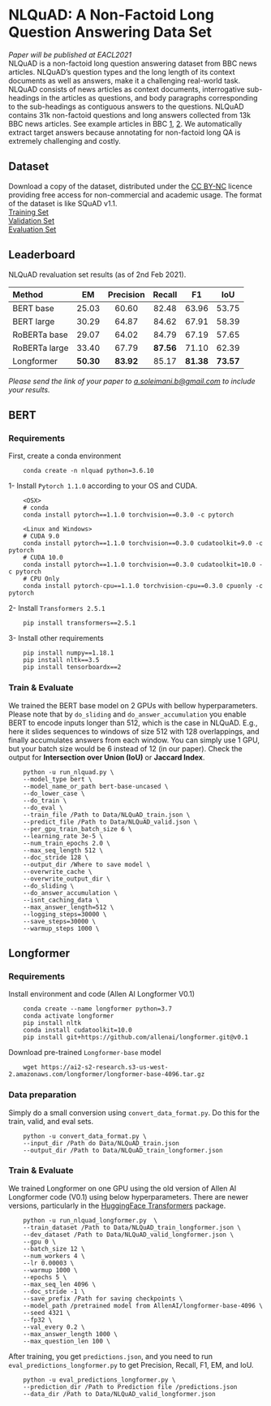 # NLQuAD: A Non-Factoid Long Question Answering Data Set
_Paper will be published at EACL2021_ \
NLQuAD is a non-factoid long question answering dataset from BBC news articles. NLQuAD’s question types and the long length of its context documents as well as answers, make it a challenging real-world task.
NLQuAD consists of news articles as context documents, interrogative sub-headings in the articles as questions, and body paragraphs corresponding to the sub-headings as contiguous answers to the
questions. NLQuAD contains 31k non-factoid questions and long answers collected from 13k BBC news articles. See example articles in BBC [1](https://www.bbc.com/news/world-asia-china-51230011), [2](https://www.bbc.com/news/world-55709428). 
We automatically extract target answers because annotating for non-factoid long QA is extremely challenging and costly. 
 
## Dataset
Download a copy of the dataset, distributed under the [CC BY-NC](https://creativecommons.org/licenses/by-nc/3.0/) licence providing free access for non-commercial and academic usage. The format of the dataset is like SQuAD v1.1.\
[Training Set](http://bit.ly/nlquad_train) \
[Validation Set](http://bit.ly/nlquad_valid) \
[Evaluation Set](http://bit.ly/nlquad_eval)

## Leaderboard
NLQuAD revaluation set results (as of 2nd Feb 2021).

| Method | EM | Precision | Recall | F1 | IoU
| :--- | :---: | :---: | :---: | :---: | :---: |
| BERT base | 25.03 | 60.60 | 82.48 | 63.96 | 53.75 |
| BERT large | 30.29 | 64.87 | 84.62 | 67.91 | 58.39 |
| RoBERTa base | 29.07 | 64.02 | 84.79 | 67.19 | 57.65 |
| RoBERTa large | 33.40 | 67.79 | **87.56** | 71.10 | 62.39 |
| Longformer | **50.30** | **83.92** | 85.17 | **81.38** | **73.57** |
_Please send the link of your paper to a.soleimani.b@gmail.com to include your results._

## BERT 
### Requirements
First, create a conda environment

        conda create -n nlquad python=3.6.10
1- Install `Pytorch 1.1.0` according to your OS and CUDA.

        <OSX>
        # conda
        conda install pytorch==1.1.0 torchvision==0.3.0 -c pytorch
        
        <Linux and Windows>
        # CUDA 9.0
        conda install pytorch==1.1.0 torchvision==0.3.0 cudatoolkit=9.0 -c pytorch
        # CUDA 10.0
        conda install pytorch==1.1.0 torchvision==0.3.0 cudatoolkit=10.0 -c pytorch
        # CPU Only
        conda install pytorch-cpu==1.1.0 torchvision-cpu==0.3.0 cpuonly -c pytorch
2- Install `Transformers 2.5.1`

        pip install transformers==2.5.1
    
3- Install other requirements
        
        pip install numpy==1.18.1
        pip install nltk==3.5
        pip install tensorboardx==2 
    
### Train & Evaluate

We trained the BERT base model on 2 GPUs with bellow hyperparameters. Please note that by `do_sliding` and `do_answer_accumulation` you enable BERT to encode inputs longer than 512, which is the case in NLQuAD. E.g., here it slides sequences to windows of size 512 with 128 overlappings, and finally accumulates answers from each window. 
You can simply use 1 GPU, but your batch size would be 6 instead of 12 (in our paper). Check the output for **Intersection over Union (IoU)** or **Jaccard Index**. 

        python -u run_nlquad.py \
        --model_type bert \
        --model_name_or_path bert-base-uncased \
        --do_lower_case \
        --do_train \
        --do_eval \
        --train_file /Path to Data/NLQuAD_train.json \
        --predict_file /Path to Data/NLQuAD_valid.json \
        --per_gpu_train_batch_size 6 \
        --learning_rate 3e-5 \
        --num_train_epochs 2.0 \
        --max_seq_length 512 \
        --doc_stride 128 \
        --output_dir /Where to save model \
        --overwrite_cache \
        --overwrite_output_dir \
        --do_sliding \ 
        --do_answer_accumulation \
        --isnt_caching_data \
        --max_answer_length=512 \
        --logging_steps=30000 \
        --save_steps=30000 \
        --warmup_steps 1000 \
## Longformer

### Requirements

Install environment and code (Allen AI Longformer V0.1)

        conda create --name longformer python=3.7
        conda activate longformer
        pip install nltk
        conda install cudatoolkit=10.0
        pip install git+https://github.com/allenai/longformer.git@v0.1
    
Download pre-trained `Longformer-base` model

        wget https://ai2-s2-research.s3-us-west-2.amazonaws.com/longformer/longformer-base-4096.tar.gz
    
### Data preparation 
Simply do a small conversion using `convert_data_format.py`. Do this for the train, valid, and eval sets.

        python -u convert_data_format.py \
        --input_dir /Path do Data/NLQuAD_train.json
        --output_dir /Path to Data/NLQuAD_train_longformer.json 
        
### Train & Evaluate

We trained Longformer on one GPU using the old version of Allen AI Longformer code (V0.1) using below hyperparameters. 
There are newer versions, particularly in the [HuggingFace Transformers](https://github.com/huggingface/transformers) package.

        python -u run_nlquad_longformer.py  \
        --train_dataset /Path to Data/NLQuAD_train_longformer.json \
        --dev_dataset /Path to Data/NLQuAD_valid_longformer.json \
        --gpu 0 \
        --batch_size 12 \
        --num_workers 4 \
        --lr 0.00003 \
        --warmup 1000 \
        --epochs 5 \
        --max_seq_len 4096 \
        --doc_stride -1 \
        --save_prefix /Path for saving checkpoints \
        --model_path /pretrained model from AllenAI/longformer-base-4096 \
        --seed 4321 \
        --fp32 \
        --val_every 0.2 \
        --max_answer_length 1000 \
        --max_question_len 100 \
        

After training, you get `predictions.json`, and you need to run `eval_predictions_longformer.py` to get Precision, Recall, F1, EM, and IoU.
        
        python -u eval_predictions_longformer.py \
        --prediction_dir /Path to Prediction file /predictions.json 
        --data_dir /Path to Data/NLQuAD_valid_longformer.json


